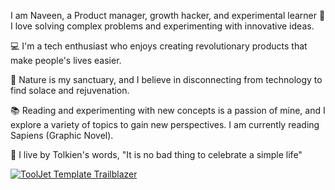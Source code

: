 I am Naveen, a Product manager, growth hacker, and experimental learner
💜 I love solving complex problems and experimenting with innovative ideas.

💻 I'm a tech enthusiast who enjoys creating revolutionary products that make people's lives easier.

🌱 Nature is my sanctuary, and I believe in disconnecting from technology to find solace and rejuvenation.

📚 Reading and experimenting with new concepts is a passion of mine, and I explore a variety of topics to gain new perspectives. I am currently reading Sapiens (Graphic Novel).

🌟 I live by Tolkien's words, "It is no bad thing to celebrate a simple life"


<div align="left">

[![ToolJet Template Trailblazer](https://logo-badges.tooljet.com/Template-Template-Badge.svg)](https://github.com/orgs/ToolJet/projects/16/views/2)

</div>
